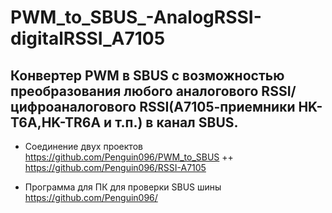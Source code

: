 # PWM_to_SBUS_-AnalogRSSI-digitalRSSI_A7105
## Конвертер PWM в SBUS c возможностью преобразования любого аналогового RSSI/цифроаналогового RSSI(А7105-приемники HK-T6A,HK-TR6A и т.п.) в канал SBUS.

* Соединение двух проектов https://github.com/Penguin096/PWM_to_SBUS  ++  https://github.com/Penguin096/RSSI-A7105

* Программа для ПК для проверки SBUS шины https://github.com/Penguin096/
